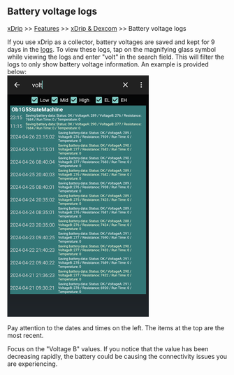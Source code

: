 ## Battery voltage logs  
[xDrip](../../README.md) >> [Features](../Features_page.md) >> [xDrip & Dexcom](../Dexcom_page.md) >> Battery voltage logs  
  
If you use xDrip as a collector, battery voltages are saved and kept for 9 days in the [logs](../Logs.md). To view these logs, tap on the magnifying glass symbol while viewing the logs and enter "volt" in the search field. This will filter the logs to only show battery voltage information. An example is provided below:    
![](./images/BatteryLogs.png)  
  
Pay attention to the dates and times on the left. The items at the top are the most recent.    

Focus on the "Voltage B" values. If you notice that the value has been decreasing rapidly, the battery could be causing the connectivity issues you are experiencing.   
  
